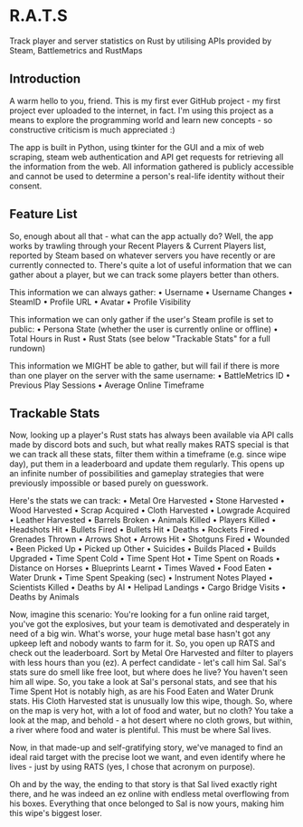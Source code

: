# R.A.T.S

Track player and server statistics on Rust by utilising APIs provided by Steam, Battlemetrics and RustMaps

## Introduction

A warm hello to you, friend. This is my first ever GitHub project - my first project ever uploaded to the internet, in fact.
I'm using this project as a means to explore the programming world and learn new concepts - so constructive criticism is much appreciated :)

The app is built in Python, using tkinter for the GUI and a mix of web scraping, steam web authentication and API get requests for retrieving all the information from the web. All information gathered is publicly accessible and cannot be used to determine a person's real-life identity without their consent.

## Feature List

So, enough about all that - what can the app actually do?
Well, the app works by trawling through your Recent Players & Current Players list, reported by Steam based on whatever servers you have recently or are currently connected to. There's quite a lot of useful information that we can gather about a player, but we can track some players better than others. 

This information we can always gather:
  • Username
  • Username Changes
  • SteamID
  • Profile URL
  • Avatar
  • Profile Visibility

This information we can only gather if the user's Steam profile is set to public:
  • Persona State (whether the user is currently online or offline)
  • Total Hours in Rust
  • Rust Stats (see below "Trackable Stats" for a full rundown)

This information we MIGHT be able to gather, but will fail if there is more than one player on the server with the same username:
  • BattleMetrics ID
  • Previous Play Sessions
  • Average Online Timeframe

## Trackable Stats

Now, looking up a player's Rust stats has always been available via API calls made by discord bots and such, but what really makes RATS special is that we can track all these stats, filter them within a timeframe (e.g. since wipe day), put them in a leaderboard and update them regularly. This opens up an infinite number of possibilities and gameplay strategies that were previously impossible or based purely on guesswork.

Here's the stats we can track:
  • Metal Ore Harvested
  • Stone Harvested
  • Wood Harvested
  • Scrap Acquired
  • Cloth Harvested
  • Lowgrade Acquired
  • Leather Harvested
  • Barrels Broken
  • Animals Killed
  • Players Killed
  • Headshots Hit
  • Bullets Fired
  • Bullets Hit
  • Deaths
  • Rockets Fired
  • Grenades Thrown
  • Arrows Shot
  • Arrows Hit
  • Shotguns Fired
  • Wounded
  • Been Picked Up
  • Picked up Other
  • Suicides
  • Builds Placed
  • Builds Upgraded
  • Time Spent Cold
  • Time Spent Hot
  • Time Spent on Roads
  • Distance on Horses
  • Blueprints Learnt
  • Times Waved
  • Food Eaten
  • Water Drunk
  • Time Spent Speaking (sec)
  • Instrument Notes Played
  • Scientists Killed
  • Deaths by AI
  • Helipad Landings
  • Cargo Bridge Visits
  • Deaths by Animals

Now, imagine this scenario: You're looking for a fun online raid target, you've got the explosives, but your team is demotivated and desperately in need of a big win. What's worse, your huge metal base hasn't got any upkeep left and nobody wants to farm for it. So, you open up RATS and check out the leaderboard. Sort by Metal Ore Harvested and filter to players with less hours than you (ez). A perfect candidate - let's call him Sal. Sal's stats sure do smell like free loot, but where does he live? You haven't seen him all wipe. So, you take a look at Sal's personal stats, and see that his Time Spent Hot is notably high, as are his Food Eaten and Water Drunk stats. His Cloth Harvested stat is unusually low this wipe, though. So, where on the map is very hot, with a lot of food and water, but no cloth? You take a look at the map, and behold - a hot desert where no cloth grows, but within, a river where food and water is plentiful. This must be where Sal lives.

Now, in that made-up and self-gratifying story, we've managed to find an ideal raid target with the precise loot we want, and even identify where he lives - just by using RATS (yes, I chose that acronym on purpose). 

Oh and by the way, the ending to that story is that Sal lived exactly right there, and he was indeed an ez online with endless metal overflowing from his boxes. Everything that once belonged to Sal is now yours, making him this wipe's biggest loser.
